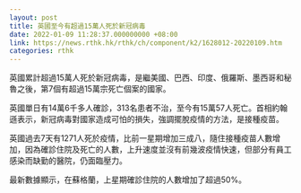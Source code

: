```yaml
---
layout: post
title: 英國至今有超過15萬人死於新冠病毒
date: 2022-01-09 11:28:37.000000000 +08:00
link: https://news.rthk.hk/rthk/ch/component/k2/1628012-20220109.htm
categories: rthk
---
```


英國累計超過15萬人死於新冠病毒，是繼美國、巴西、印度、俄羅斯、墨西哥和秘魯之後，第7個有超過15萬宗死亡個案的國家。

英國單日有14萬6千多人確診，313名患者不治，至今有15萬57人死亡。首相約翰遜表示，新冠病毒對國家造成可怕的損失，強調擺脫疫情的方法，是接種疫苗。

英國過去7天有1271人死於疫情，比前一星期增加三成八，隨住接種疫苗人數增加，因為確診住院及死亡的人數，上升速度並沒有前幾波疫情快速，但部分有員工感染而缺勤的醫院，仍面臨壓力。

最新數據顯示，在蘇格蘭，上星期確診住院的人數增加了超過50%。
